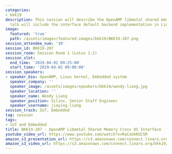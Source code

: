 ```yaml
---
categories:
- bkk19
description: This session will describe the OpenAMP libmetal shared memory API. The
  talk will include the interface default backend implementation in Linux system
image:
  featured: 'true'
  path: /assets/images/featured-images/bkk19/BKK19-207.png
session_attendee_num: '39'
session_id: BKK19-207
session_room: Session Room 1 (Lotus 1-2)
session_slot:
  end_time: '2019-04-02 09:25:00'
  start_time: '2019-04-02 09:00:00'
session_speakers:
- speaker_bio: OpenAMP, Linux kernel, Embedded system
  speaker_company: ''
  speaker_image: /assets/images/speakers/bkk19/wendy-liang.jpg
  speaker_location: ''
  speaker_name: Wendy Liang
  speaker_position: Xilinx, Senior Staff Engineer
  speaker_username: jiaying.liang
session_track: IoT, Embedded
tag: session
tags:
- IoT and Embedded
title: BKK19-207 - OpenAMP Libmetal Shared Memory Cross OS Interface
youtube_video_url: https://www.youtube.com/watch?v=RaCaUkKUCSM
amazon_s3_presentation_url: https://s3.amazonaws.com/connect.linaro.org/bkk19/presentations/bkk19-207.pdf
amazon_s3_video_url: https://s3.amazonaws.com/connect.linaro.org/bkk19/videos/bkk19-207.mp4
---
```

